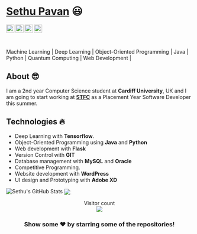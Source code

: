  # <a href="https://www.linkedin.com/in/sethu-pavan-412582149/">Sethu Pavan</a> :smiley:
 
 <a href="https://twitter.com/sethupavan12">
  <img align="left" alt="Sethu's Twitter" width="22px" src="https://cdn.jsdelivr.net/npm/simple-icons@v3/icons/twitter.svg" />
</a>
<a href="https://www.linkedin.com/in/sethu-pavan-412582149">
  <img align="left" alt="Sethu's Linkdein" width="22px" src="https://cdn.jsdelivr.net/npm/simple-icons@v3/icons/linkedin.svg" />
</a>
<a href="https://github.com/sethupavan12">
  <img align="left" alt="Sethu's Github" width="22px" src="https://cdn.jsdelivr.net/npm/simple-icons@v3/icons/github.svg" />
</a>

<a href="https://www.facebook.com/sethupavan.space.guy">
  <img align="left" alt="Sethu's Facebook" width="22px" src="https://cdn.jsdelivr.net/npm/simple-icons@v3/icons/facebook.svg" />
</a>


<br/>

<br/>
<a> </a>
<br/>

 Machine Learning | Deep Learning | Object-Oriented Programming | Java | Python | Quantum Computing | Web Development |

## About :sunglasses:
I am a 2nd year Computer Science student at **Cardiff University**, UK and I am going to start working at [**STFC**](https://stfc.ukri.org/index.cfm) as a Placement Year Software Developer this summer.

## Technologies :fire:
- Deep Learning with **Tensorflow**.
- Object-Oriented Programming using **Java** and **Python**
- Web development with **Flask**
- Version Control with **GIT**
- Database management with **MySQL** and **Oracle**
- Competitive Programming.
- Website development with **WordPress**
- UI design and Prototyping with **Adobe XD**


 

<img src="https://github-readme-stats.vercel.app/api?username=sethupavan12&&show_icons=true&theme=radical&line_height=27&v=5" alt="Sethu's GitHub Stats" />


<a href="https://github.com/sethupavan12/COVID19-prediction-with-CNN">
  <!-- Change the `github-readme-stats.anuraghazra1.vercel.app` to `github-readme-stats.vercel.app`  -->
  <img align="center" src="https://github-readme-stats.vercel.app/api/pin/?username=sethupavan12&repo=COVID19-prediction-with-CNN&theme=radical" />
</a>    



<p align="center"> 
  Visitor count<br>
  <img src="https://profile-counter.glitch.me/sethupavan12/count.svg" />
</p>


<div align="center">

### Show some ❤️ by starring some of the repositories!

</div>


